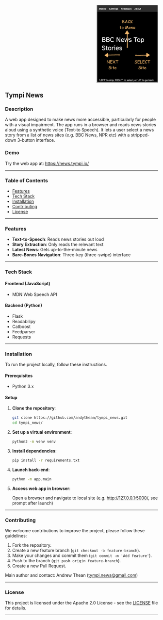<div style="display: flex; justify-content: right;">
  <img src="/demo/site_overlay.png" alt="Site selection showing up, left and right arrows" width="40%" align="right" />
</div>

## Tympi News

### Description

A web app designed to make news more accessible, particularly for people with a visual impairment. The app runs in a browser and reads news stories aloud using a synthetic voice (Text-to Speech). It lets a user select a news story from a list of news sites (e.g. BBC News, NPR etc) with a stripped-down 3-button interface.

### Demo

Try the web app at: https://news.tympi.io/

----------

### Table of Contents

-   [Features](#features)
-   [Tech Stack](#tech-stack)
-   [Installation](#installation)
-   [Contributing](#contributing)
-   [License](#license)

----------

### Features

- **Text-to-Speech**: Reads news stories out loud 
- **Story Extraction**: Only reads the relevant text  
- **Latest News**: Gets up-to-the-minute news
- **Bare-Bones Navigation**: Three-key (three-swipe) interface

----------

### Tech Stack

#### **Frontend (JavaScript)**
-   MDN Web Speech API

#### **Backend (Python)**
- Flask
- Readabilipy  
- Catboost
- Feedparser
- Requests

----------

### Installation

To run the project locally, follow these instructions.

#### Prerequisites

-   Python 3.x

#### Setup

1.  **Clone the repository**:

	```bash
	git clone https://github.com/andythean/tympi_news.git
	cd tympi_news/
	
2. **Set up a virtual environment**:
	
	```bash
	python3 -m venv venv 

3. **Install dependencies**:

	```bash
	pip install -r requirements.txt
	
4. **Launch back-end**:

	```bash
	python -m app.main

5. **Access web app in browser**:

	Open a browser and navigate to local site (e.g. http://127.0.0.1:5000/, see prompt after launch)

----------

### Contributing

We welcome contributions to improve the project, please follow these guidelines:

1.  Fork the repository.
2.  Create a new feature branch (`git checkout -b feature-branch`).
3.  Make your changes and commit them (`git commit -m 'Add feature'`).
4.  Push to the branch (`git push origin feature-branch`).
5.  Create a new Pull Request.

Main author and contact: Andrew Thean ([tympi.news@gmail.com](mailto:tympi.news@gmail.com))

----------

### License

This project is licensed under the Apache 2.0 License - see the [LICENSE](./LICENSE) file for details.

----------

